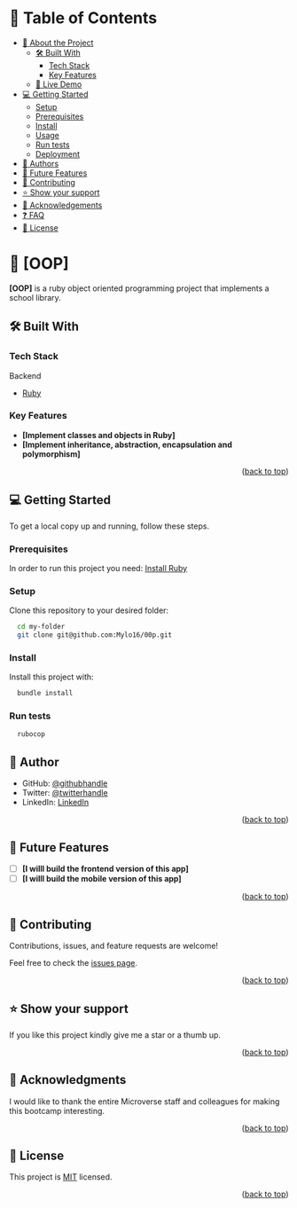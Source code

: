 <!-- TABLE OF CONTENTS -->

# 📗 Table of Contents

- [📖 About the Project](#about-project)
  - [🛠 Built With](#built-with)
    - [Tech Stack](#tech-stack)
    - [Key Features](#key-features)
  - [🚀 Live Demo](#live-demo)
- [💻 Getting Started](#getting-started)
  - [Setup](#setup)
  - [Prerequisites](#prerequisites)
  - [Install](#install)
  - [Usage](#usage)
  - [Run tests](#run-tests)
  - [Deployment](#triangular_flag_on_post-deployment)
- [👥 Authors](#authors)
- [🔭 Future Features](#future-features)
- [🤝 Contributing](#contributing)
- [⭐️ Show your support](#support)
- [🙏 Acknowledgements](#acknowledgements)
- [❓ FAQ](#faq)
- [📝 License](#license)

<!-- PROJECT DESCRIPTION -->

# 📖 [OOP] <a name="about-project"></a>

**[OOP]** is a ruby object oriented programming project that implements a school library.

## 🛠 Built With <a name="built-with"></a>

### Tech Stack <a name="tech-stack"></a>
<summary>Backend</summary>
  <ul>
    <li><a href="https://www.ruby.com/">Ruby</a></li>
  </ul>
</details>

### Key Features <a name="key-features"></a>

- **[Implement classes and objects in Ruby]**
- **[Implement inheritance, abstraction, encapsulation and polymorphism]**

<p align="right">(<a href="#readme-top">back to top</a>)</p>

<!-- GETTING STARTED -->

## 💻 Getting Started <a name="getting-started"></a>

To get a local copy up and running, follow these steps.

### Prerequisites

In order to run this project you need:
<a href="https://www.ruby-lang.org/en/documentation/installation/">Install Ruby</a>

### Setup

Clone this repository to your desired folder:

```sh
  cd my-folder
  git clone git@github.com:Mylo16/00p.git
```

### Install

Install this project with:

```sh
  bundle install
```

### Run tests

```sh
  rubocop
```

<!-- AUTHORS -->

## 👥 Author <a name="authors"></a>

- GitHub: [@githubhandle](https://github.com/Mylo16)
- Twitter: [@twitterhandle](https://twitter.com/EricAntwi384)
- LinkedIn: [LinkedIn](https://linkedin.com/in/ericopokuantwi)

<p align="right">(<a href="#readme-top">back to top</a>)</p>

<!-- FUTURE FEATURES -->

## 🔭 Future Features <a name="future-features"></a>

- [ ] **[I willl build the frontend version of this app]**
- [ ] **[I willl build the mobile version of this app]**

<p align="right">(<a href="#readme-top">back to top</a>)</p>

<!-- CONTRIBUTING -->

## 🤝 Contributing <a name="contributing"></a>

Contributions, issues, and feature requests are welcome!

Feel free to check the [issues page](https://github.com/Mylo16/oop/issues/).

<p align="right">(<a href="#readme-top">back to top</a>)</p>

<!-- SUPPORT -->

## ⭐️ Show your support <a name="support"></a>

If you like this project kindly give me a star or a thumb up.

<p align="right">(<a href="#readme-top">back to top</a>)</p>

<!-- ACKNOWLEDGEMENTS -->

## 🙏 Acknowledgments <a name="acknowledgements"></a>

I would like to thank the entire Microverse staff and colleagues for making this bootcamp interesting.

<p align="right">(<a href="#readme-top">back to top</a>)</p>


## 📝 License <a name="license"></a>

This project is [MIT](./MIT.md) licensed.

<p align="right">(<a href="#readme-top">back to top</a>)</p>
